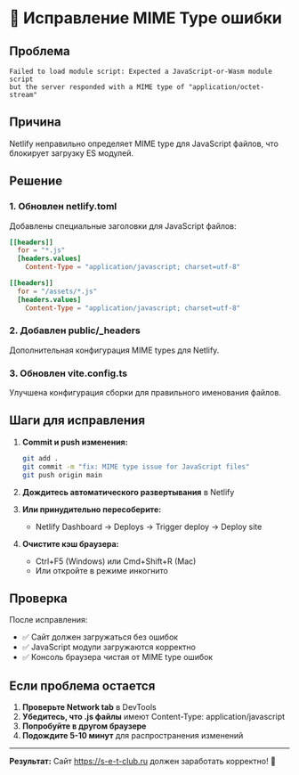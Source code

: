 # 🔧 Исправление MIME Type ошибки

## Проблема
```
Failed to load module script: Expected a JavaScript-or-Wasm module script 
but the server responded with a MIME type of "application/octet-stream"
```

## Причина
Netlify неправильно определяет MIME type для JavaScript файлов, что блокирует загрузку ES модулей.

## Решение

### 1. Обновлен netlify.toml
Добавлены специальные заголовки для JavaScript файлов:
```toml
[[headers]]
  for = "*.js"
  [headers.values]
    Content-Type = "application/javascript; charset=utf-8"

[[headers]]
  for = "/assets/*.js"
  [headers.values]
    Content-Type = "application/javascript; charset=utf-8"
```

### 2. Добавлен public/_headers
Дополнительная конфигурация MIME types для Netlify.

### 3. Обновлен vite.config.ts
Улучшена конфигурация сборки для правильного именования файлов.

## Шаги для исправления

1. **Commit и push изменения:**
   ```bash
   git add .
   git commit -m "fix: MIME type issue for JavaScript files"
   git push origin main
   ```

2. **Дождитесь автоматического развертывания** в Netlify

3. **Или принудительно пересоберите:**
   - Netlify Dashboard → Deploys → Trigger deploy → Deploy site

4. **Очистите кэш браузера:**
   - Ctrl+F5 (Windows) или Cmd+Shift+R (Mac)
   - Или откройте в режиме инкогнито

## Проверка

После исправления:
- ✅ Сайт должен загружаться без ошибок
- ✅ JavaScript модули загружаются корректно
- ✅ Консоль браузера чистая от MIME type ошибок

## Если проблема остается

1. **Проверьте Network tab** в DevTools
2. **Убедитесь, что .js файлы** имеют Content-Type: application/javascript
3. **Попробуйте в другом браузере**
4. **Подождите 5-10 минут** для распространения изменений

---

**Результат:** Сайт https://s-e-t-club.ru должен заработать корректно! 🎾
